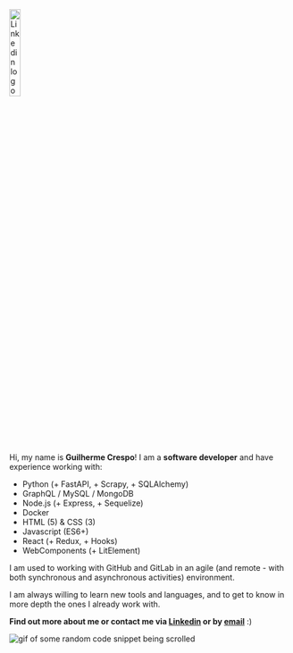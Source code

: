 <a href="https://www.linkedin.com/in/guicrespo/">
  <img src="https://content.linkedin.com/content/dam/me/business/en-us/amp/brand-site/v2/bg/LI-Logo.svg.original.svg" alt="Linkedin logo"
	title="Linkedin Guilherme Crespo" width="20%" height="auto" />
</a>

Hi, my name is **Guilherme Crespo**! I am a **software developer** and have experience working with:

- Python (+ FastAPI, + Scrapy, + SQLAlchemy)
- GraphQL / MySQL / MongoDB
- Node.js (+ Express, + Sequelize)
- Docker
- HTML (5) & CSS (3)
- Javascript (ES6+)
- React (+ Redux, + Hooks)
- WebComponents (+ LitElement)

I am used to working with GitHub and GitLab in an agile (and remote - with both synchronous and asynchronous activities) environment.

I am always willing to learn new tools and languages, and to get to know in more depth the ones I already work with.

**Find out more about me or contact me via [Linkedin](https://www.linkedin.com/in/guicrespo/ "Linkedin Guilherme Crespo") or by [email](mailto:gui7fc@gmail.com)** :)

![gif of some random code snippet being scrolled](https://media.giphy.com/media/xT9IgzoKnwFNmISR8I/giphy.gif)

